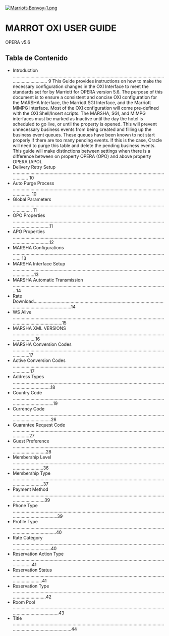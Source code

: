 [![Marriott-Bonvoy-1.png](https://i.postimg.cc/XNfTMmRF/Marriott-Bonvoy-1.png)](https://postimg.cc/7bLB0sYY)
# MARROT OXI USER GUIDE
OPERA v5.6

## Tabla de Contenido
- Introduction .................................................................................................................................................. 9
  This Guide provides instructions on how to make the necessary configuration changes in the OXI Interface to meet the standards set for by Marriott for OPERA version 5.6.
The purpose of this document is to ensure a consistent and concise OXI configuration for the MARSHA Interface, the Marriott SGI Interface, and the Marriott MIMPG Interface. Most of the OXI configuration will come pre-defined with the OXI Shell/Insert scripts.
The MARSHA, SGI, and MIMPG interfaces must be marked as Inactive until the day the hotel is scheduled to go live, or until the property is opened. This will prevent unnecessary business events from being created and filling up the business event queues. These queues have been known to not start properly if there are too many pending events. If this is the case, Oracle will need to purge this table and delete the pending business events.
This guide will make distinctions between settings when there is a difference between on property OPERA (OPO) and above property OPERA (APO).
- Delivery Retry Setup ................................................................................................................................... 10
- Auto Purge Process ..................................................................................................................................... 10
- Global Parameters ...................................................................................................................................... 11
-    OPO Properties ....................................................................................................................................................11
-    APO Properties ....................................................................................................................................................12
- MARSHA Configurations ............................................................................................................................. 13
- MARSHA Interface Setup ........................................................................................................................................13
- MARSHA Automatic Transmission ..........................................................................................................................14
- Rate Download....................................................................................................................................................14
- WS Alive ..............................................................................................................................................................15
- MARSHA XML VERSIONS .........................................................................................................................................16
- MARSHA Conversion Codes ....................................................................................................................................17
- Active Conversion Codes .....................................................................................................................................17
- Address Types .....................................................................................................................................................18
- Country Code .......................................................................................................................................................19
- Currency Code .....................................................................................................................................................26
- Guarantee Request Code ....................................................................................................................................27
- Guest Preference .................................................................................................................................................28
- Membership Level ...............................................................................................................................................36
- Membership Type ...............................................................................................................................................37
- Payment Method ................................................................................................................................................39
- Phone Type ..........................................................................................................................................................39
- Profile Type .........................................................................................................................................................40
- Rate Category .....................................................................................................................................................40
- Reservation Action Type ......................................................................................................................................41
- Reservation Status ..............................................................................................................................................41
- Reservation Type .................................................................................................................................................42
- Room Pool ...........................................................................................................................................................43
- Title .....................................................................................................................................................................44
